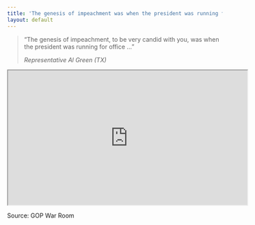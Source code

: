 ```yaml
---
title: 'The genesis of impeachment was when the president was running for office'
layout: default
---
```


> “The genesis of impeachment, to be very candid with you, was when the president was running for office …”
>
> <cite>Representative Al Green (TX)</cite>

<iframe width="560" height="315" src="https://www.youtube.com/embed/Bk7gQfwquAM" title="The genesis of impeachment was when the president was running for office"></iframe>

Source: GOP War Room
